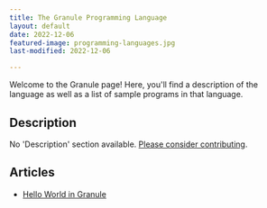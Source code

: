 ```yaml
---
title: The Granule Programming Language
layout: default
date: 2022-12-06
featured-image: programming-languages.jpg
last-modified: 2022-12-06

---
```


Welcome to the Granule page! Here, you'll find a description of the language as well as a list of sample programs in that language.

## Description

No 'Description' section available. [Please consider contributing](https://github.com/TheRenegadeCoder/sample-programs-website).

## Articles

- [Hello World in Granule](https://sampleprograms.io/projects/hello-world/granule)